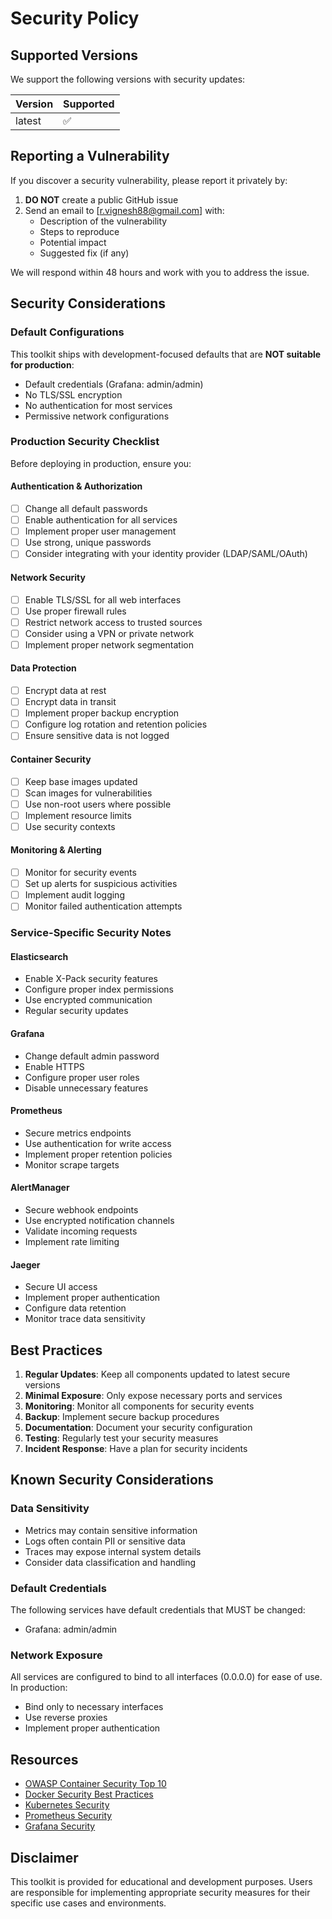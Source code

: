 # Security Policy

## Supported Versions

We support the following versions with security updates:

| Version | Supported          |
| ------- | ------------------ |
| latest  | :white_check_mark: |

## Reporting a Vulnerability

If you discover a security vulnerability, please report it privately by:

1. **DO NOT** create a public GitHub issue
2. Send an email to [r.vignesh88@gmail.com] with:
   - Description of the vulnerability
   - Steps to reproduce
   - Potential impact
   - Suggested fix (if any)

We will respond within 48 hours and work with you to address the issue.

## Security Considerations

### Default Configurations

This toolkit ships with development-focused defaults that are **NOT suitable for production**:

- Default credentials (Grafana: admin/admin)
- No TLS/SSL encryption
- No authentication for most services
- Permissive network configurations

### Production Security Checklist

Before deploying in production, ensure you:

#### Authentication & Authorization
- [ ] Change all default passwords
- [ ] Enable authentication for all services
- [ ] Implement proper user management
- [ ] Use strong, unique passwords
- [ ] Consider integrating with your identity provider (LDAP/SAML/OAuth)

#### Network Security
- [ ] Enable TLS/SSL for all web interfaces
- [ ] Use proper firewall rules
- [ ] Restrict network access to trusted sources
- [ ] Consider using a VPN or private network
- [ ] Implement proper network segmentation

#### Data Protection
- [ ] Encrypt data at rest
- [ ] Encrypt data in transit
- [ ] Implement proper backup encryption
- [ ] Configure log rotation and retention policies
- [ ] Ensure sensitive data is not logged

#### Container Security
- [ ] Keep base images updated
- [ ] Scan images for vulnerabilities
- [ ] Use non-root users where possible
- [ ] Implement resource limits
- [ ] Use security contexts

#### Monitoring & Alerting
- [ ] Monitor for security events
- [ ] Set up alerts for suspicious activities
- [ ] Implement audit logging
- [ ] Monitor failed authentication attempts

### Service-Specific Security Notes

#### Elasticsearch
- Enable X-Pack security features
- Configure proper index permissions
- Use encrypted communication
- Regular security updates

#### Grafana
- Change default admin password
- Enable HTTPS
- Configure proper user roles
- Disable unnecessary features

#### Prometheus
- Secure metrics endpoints
- Use authentication for write access
- Implement proper retention policies
- Monitor scrape targets

#### AlertManager
- Secure webhook endpoints
- Use encrypted notification channels
- Validate incoming requests
- Implement rate limiting

#### Jaeger
- Secure UI access
- Implement proper authentication
- Configure data retention
- Monitor trace data sensitivity

## Best Practices

1. **Regular Updates**: Keep all components updated to latest secure versions
2. **Minimal Exposure**: Only expose necessary ports and services
3. **Monitoring**: Monitor all components for security events
4. **Backup**: Implement secure backup procedures
5. **Documentation**: Document your security configuration
6. **Testing**: Regularly test your security measures
7. **Incident Response**: Have a plan for security incidents

## Known Security Considerations

### Data Sensitivity
- Metrics may contain sensitive information
- Logs often contain PII or sensitive data
- Traces may expose internal system details
- Consider data classification and handling

### Default Credentials
The following services have default credentials that MUST be changed:
- Grafana: admin/admin

### Network Exposure
All services are configured to bind to all interfaces (0.0.0.0) for ease of use. In production:
- Bind only to necessary interfaces
- Use reverse proxies
- Implement proper authentication

## Resources

- [OWASP Container Security Top 10](https://github.com/OWASP/Container-Security-Top-10)
- [Docker Security Best Practices](https://docs.docker.com/engine/security/)
- [Kubernetes Security](https://kubernetes.io/docs/concepts/security/)
- [Prometheus Security](https://prometheus.io/docs/operating/security/)
- [Grafana Security](https://grafana.com/docs/grafana/latest/administration/security/)

## Disclaimer

This toolkit is provided for educational and development purposes. Users are responsible for implementing appropriate security measures for their specific use cases and environments.

